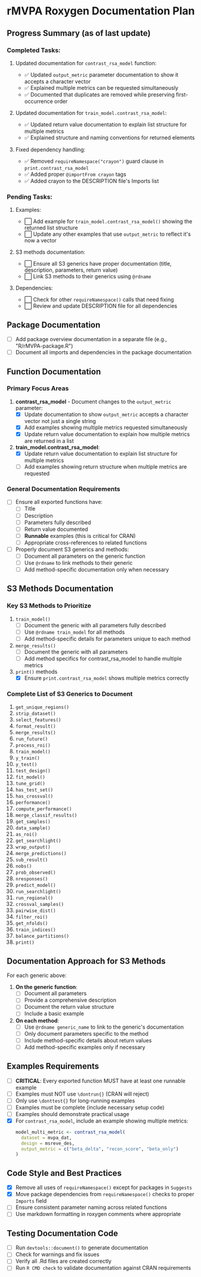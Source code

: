# rMVPA Roxygen Documentation Plan

## Progress Summary (as of last update)

### Completed Tasks:

1. Updated documentation for `contrast_rsa_model` function:
   - ✅ Updated `output_metric` parameter documentation to show it accepts a character vector
   - ✅ Explained multiple metrics can be requested simultaneously
   - ✅ Documented that duplicates are removed while preserving first-occurrence order

2. Updated documentation for `train_model.contrast_rsa_model`:
   - ✅ Updated return value documentation to explain list structure for multiple metrics
   - ✅ Explained structure and naming conventions for returned elements

3. Fixed dependency handling:
   - ✅ Removed `requireNamespace("crayon")` guard clause in `print.contrast_rsa_model`
   - ✅ Added proper `@importFrom crayon` tags
   - ✅ Added crayon to the DESCRIPTION file's Imports list

### Pending Tasks:

1. Examples:
   - ⬜ Add example for `train_model.contrast_rsa_model()` showing the returned list structure
   - ⬜ Update any other examples that use `output_metric` to reflect it's now a vector

2. S3 methods documentation:
   - ⬜ Ensure all S3 generics have proper documentation (title, description, parameters, return value)
   - ⬜ Link S3 methods to their generics using `@rdname`

3. Dependencies:
   - ⬜ Check for other `requireNamespace()` calls that need fixing
   - ⬜ Review and update DESCRIPTION file for all dependencies

## Package Documentation
- [ ] Add package overview documentation in a separate file (e.g., "R/rMVPA-package.R")
- [ ] Document all imports and dependencies in the package documentation

## Function Documentation

### Primary Focus Areas
1. **contrast_rsa_model** - Document changes to the `output_metric` parameter:
   - [x] Update documentation to show `output_metric` accepts a character vector not just a single string
   - [x] Add examples showing multiple metrics requested simultaneously
   - [x] Update return value documentation to explain how multiple metrics are returned in a list

2. **train_model.contrast_rsa_model**:
   - [x] Update return value documentation to explain list structure for multiple metrics
   - [ ] Add examples showing return structure when multiple metrics are requested

### General Documentation Requirements
- [ ] Ensure all exported functions have:
  - [ ] Title
  - [ ] Description
  - [ ] Parameters fully described
  - [ ] Return value documented
  - [ ] **Runnable** examples (this is critical for CRAN)
  - [ ] Appropriate cross-references to related functions
  
- [ ] Properly document S3 generics and methods:
  - [ ] Document all parameters on the generic function
  - [ ] Use `@rdname` to link methods to their generic
  - [ ] Add method-specific documentation only when necessary

## S3 Methods Documentation

### Key S3 Methods to Prioritize
1. `train_model()`
   - [ ] Document the generic with all parameters fully described
   - [ ] Use `@rdname train_model` for all methods
   - [ ] Add method-specific details for parameters unique to each method

2. `merge_results()`
   - [ ] Document the generic with all parameters
   - [ ] Add method specifics for contrast_rsa_model to handle multiple metrics 

3. `print()` methods
   - [x] Ensure `print.contrast_rsa_model` shows multiple metrics correctly

### Complete List of S3 Generics to Document

1. `get_unique_regions()`
2. `strip_dataset()`
3. `select_features()`
4. `format_result()`
5. `merge_results()`
6. `run_future()`
7. `process_roi()`
8. `train_model()`
9. `y_train()`
10. `y_test()`
11. `test_design()`
12. `fit_model()`
13. `tune_grid()`
14. `has_test_set()`
15. `has_crossval()`
16. `performance()`
17. `compute_performance()`
18. `merge_classif_results()`
19. `get_samples()`
20. `data_sample()`
21. `as_roi()`
22. `get_searchlight()`
23. `wrap_output()`
24. `merge_predictions()`
25. `sub_result()`
26. `nobs()`
27. `prob_observed()`
28. `nresponses()`
29. `predict_model()`
30. `run_searchlight()`
31. `run_regional()`
32. `crossval_samples()`
33. `pairwise_dist()`
34. `filter_roi()`
35. `get_nfolds()`
36. `train_indices()`
37. `balance_partitions()`
38. `print()`

## Documentation Approach for S3 Methods

For each generic above:
1. **On the generic function**:
   - [ ] Document all parameters
   - [ ] Provide a comprehensive description
   - [ ] Document the return value structure
   - [ ] Include a basic example

2. **On each method**:
   - [ ] Use `@rdname generic_name` to link to the generic's documentation
   - [ ] Only document parameters specific to the method
   - [ ] Include method-specific details about return values
   - [ ] Add method-specific examples only if necessary

## Examples Requirements

- [ ] **CRITICAL**: Every exported function MUST have at least one runnable example
- [ ] Examples must NOT use `\dontrun{}` (CRAN will reject)
- [ ] Only use `\donttest{}` for long-running examples
- [ ] Examples must be complete (include necessary setup code)
- [ ] Examples should demonstrate practical usage
- [x] For `contrast_rsa_model`, include an example showing multiple metrics:
  ```r
  model_multi_metric <- contrast_rsa_model(
    dataset = mvpa_dat,
    design = msreve_des,
    output_metric = c("beta_delta", "recon_score", "beta_only")
  )
  ```

## Code Style and Best Practices

- [x] Remove all uses of `requireNamespace()` except for packages in `Suggests` 
- [x] Move package dependencies from `requireNamespace()` checks to proper `Imports` field
- [ ] Ensure consistent parameter naming across related functions
- [ ] Use markdown formatting in roxygen comments where appropriate

## Testing Documentation Code

- [ ] Run `devtools::document()` to generate documentation
- [ ] Check for warnings and fix issues
- [ ] Verify all .Rd files are created correctly
- [ ] Run `R CMD check` to validate documentation against CRAN requirements
